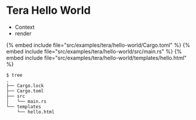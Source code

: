 # Tera Hello World

* Context
* render

{% embed include file="src/examples/tera/hello-world/Cargo.toml" %}
{% embed include file="src/examples/tera/hello-world/src/main.rs" %}
{% embed include file="src/examples/tera/hello-world/templates/hello.html" %}

```
$ tree
.
├── Cargo.lock
├── Cargo.toml
├── src
│   └── main.rs
└── templates
    └── hello.html
```


